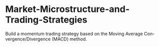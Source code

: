 # Market-Microstructure-and-Trading-Strategies

Build a momentum trading strategy based on the Moving Average Con-vergence/Divergence (MACD) method.
